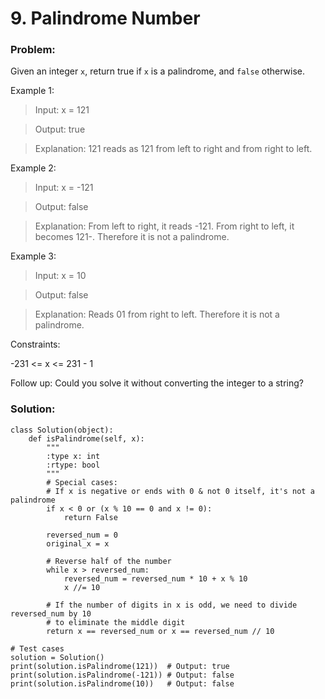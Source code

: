 # 9. Palindrome Number


### Problem:
Given an integer  ``x``, return true if ``x`` is a palindrome, and ``false`` otherwise.


Example 1:
> Input: x = 121

> Output: true

> Explanation: 121 reads as 121 from left to right and from right to left.

Example 2:
> Input: x = -121

> Output: false

> Explanation: From left to right, it reads -121. From right to left, it becomes 121-. Therefore it is not a palindrome.

Example 3:
> Input: x = 10

> Output: false

> Explanation: Reads 01 from right to left. Therefore it is not a palindrome.
 

Constraints:

-231 <= x <= 231 - 1
 

Follow up: Could you solve it without converting the integer to a string?




### Solution:

```
class Solution(object):
    def isPalindrome(self, x):
        """
        :type x: int
        :rtype: bool
        """
        # Special cases:
        # If x is negative or ends with 0 & not 0 itself, it's not a palindrome
        if x < 0 or (x % 10 == 0 and x != 0):
            return False
        
        reversed_num = 0
        original_x = x
        
        # Reverse half of the number
        while x > reversed_num:
            reversed_num = reversed_num * 10 + x % 10
            x //= 10
        
        # If the number of digits in x is odd, we need to divide reversed_num by 10
        # to eliminate the middle digit
        return x == reversed_num or x == reversed_num // 10

# Test cases
solution = Solution()
print(solution.isPalindrome(121))  # Output: true
print(solution.isPalindrome(-121)) # Output: false
print(solution.isPalindrome(10))   # Output: false

```


